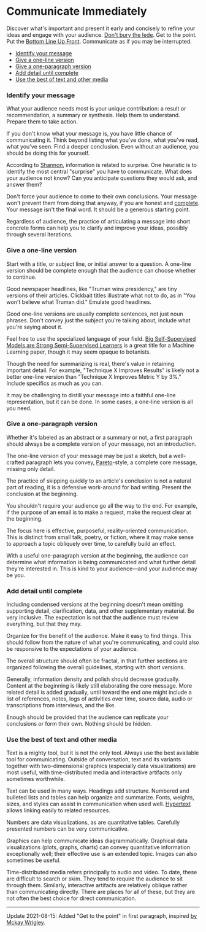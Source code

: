 # Communicate Immediately

Discover what's important and present it early and concisely to refine
your ideas and engage with your audience. [Don't bury the lede][]. Get
to the point. Put the [Bottom Line Up Front][]. Communicate as if you
may be interrupted.

[Don't bury the lede]: https://en.wikipedia.org/wiki/Inverted_pyramid_(journalism)
[Bottom Line Up Front]: https://en.wikipedia.org/wiki/BLUF_(communication)

 * [Identify your message](#message)
 * [Give a one-line version](#line)
 * [Give a one-paragraph version](#paragraph)
 * [Add detail until complete](#detail)
 * [Use the best of text and other media](#media)


### <a name="message"></a>Identify your message

What your audience needs most is your unique contribution: a result or
recommendation, a summary or synthesis. Help them to understand.
Prepare them to take action.

If you don't know what your message is, you have little chance of
communicating it. Think beyond listing what you've done, what you've
read, what you've seen. Find a deeper conclusion. Even without an
audience, you should be doing this for yourself.

According to [Shannon][], information is related to surprise. One
heuristic is to identify the most central "surprise" you have to
communicate. What does your audience not know? Can you anticipate
questions they would ask, and answer them?

[Shannon]: https://en.wikipedia.org/wiki/A_Mathematical_Theory_of_Communication

Don't force your audience to come to their own conclusions. Your
message won't prevent them from doing that anyway, if you are honest
and [complete](#detail). Your message isn't the final word. It should
be a generous starting point.

Regardless of audience, the practice of articulating a message into
short concrete forms can help you to clarify and improve your ideas,
possibly through several iterations.


### <a name="line"></a>Give a one-line version

Start with a title, or subject line, or initial answer to a question.
A one-line version should be complete enough that the audience can
choose whether to continue.

Good newspaper headlines, like "Truman wins presidency," are tiny
versions of their articles. Clickbait titles illustrate what not to
do, as in "You won't believe what Truman did." Emulate good headlines.

<!-- https://en.wikipedia.org/wiki/Dewey_Defeats_Truman -->

Good one-line versions are usually complete sentences, not just noun
phrases. Don't convey just the subject you're talking about, include
what you're saying about it.

Feel free to use the specialized language of your field.
[Big Self-Supervised Models are Strong Semi-Supervised Learners][] is
a great title for a Machine Learning paper, though it may seem opaque
to botanists.

[Big Self-Supervised Models are Strong Semi-Supervised Learners]: https://arxiv.org/abs/2006.10029v1

Though the need for summarizing is real, there's value in retaining
important detail. For example, "Technique X Improves Results" is
likely not a better one-line version than "Technique X Improves Metric
Y by 3%." Include specifics as much as you can.

It may be challenging to distill your message into a faithful one-line
representation, but it can be done. In some cases, a one-line version
is all you need.


### <a name="paragraph"></a>Give a one-paragraph version

Whether it's labeled as an abstract or a summary or not, a first
paragraph should always be a complete version of your message, not an
introduction.

The one-line version of your message may be just a sketch, but a
well-crafted paragraph lets you convey, [Pareto][]-style, a complete
core message, missing only detail.

[Pareto]: https://en.wikipedia.org/wiki/Pareto_principle

The practice of skipping quickly to an article's conclusion is not a
natural part of reading, it is a defensive work-around for bad
writing. Present the conclusion at the beginning.

You shouldn't require your audience go all the way to the end. For
example, if the purpose of an email is to make a request, make the
request clear at the beginning.

The focus here is effective, purposeful, reality-oriented
communication. This is distinct from small talk, poetry, or fiction,
where it may make sense to approach a topic obliquely over time, to
carefully build an effect.

With a useful one-paragraph version at the beginning, the audience can
determine what information is being communicated and what further
detail they're interested in. This is kind to your audience—and your
audience may be you.


### <a name="detail"></a>Add detail until complete

Including condensed versions at the beginning doesn't mean omitting
supporting detail, clarification, data, and other supplementary
material. Be very inclusive. The expectation is not that the audience
must review everything, but that they may.

Organize for the benefit of the audience. Make it easy to find things.
This should follow from the nature of what you're communicating, and
could also be responsive to the expectations of your audience.

The overall structure should often be fractal, in that further
sections are organized following the overall guidelines, starting with
short versions.

Generally, information density and polish should decrease gradually.
Content at the beginning is likely still elaborating the core message.
More related detail is added gradually, until toward the end one might
include a list of references, notes, logs of activities over time,
source data, audio or transcriptions from interviews, and the like.

Enough should be provided that the audience can replicate your
conclusions or form their own. Nothing should be hidden.


### <a name="media"></a>Use the best of text and other media

Text is a mighty tool, but it is not the only tool. Always use the
best available tool for communicating. Outside of conversation, text
and its variants together with two-dimensional graphics (especially
data visualizations) are most useful, with time-distributed media and
interactive artifacts only sometimes worthwhile.

Text can be used in many ways. Headings add structure. Numbered and
bulleted lists and tables can help organize and summarize. Fonts,
weights, sizes, and styles can assist in communication when used well.
[Hypertext][] allows linking easily to related resources.

[Hypertext]: https://en.wikipedia.org/wiki/Hypertext

Numbers are data visualizations, as are quantitative tables. Carefully
presented numbers can be very communicative.

Graphics can help communicate ideas diagrammatically. Graphical data
visualizations (plots, graphs, charts) can convey quantitative
information exceptionally well; their effective use is an extended
topic. Images can also sometimes be useful.

Time-distributed media refers principally to audio and video. To date,
these are difficult to search or skim. They tend to require the
audience to sit through them. Similarly, interactive artifacts are
relatively oblique rather than communicating directly. There are
places for all of these, but they are not often the best choice for
direct communication.


---

Update 2021-08-15: Added "Get to the point" in first paragraph,
inspired [by Mckay Wrigley][].

[by Mckay Wrigley]: https://twitter.com/mckaywrigley/status/1283678891530280960
